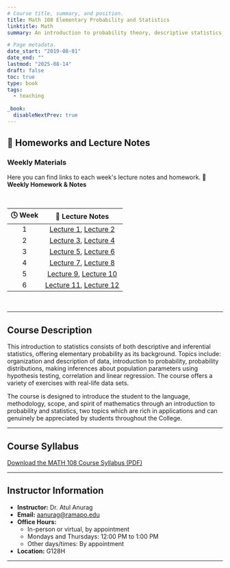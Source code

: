 ```yaml
---
# Course title, summary, and position.
title: Math 108 Elementary Probability and Statistics
linktitle: Math
summary: An introduction to probability theory, descriptive statistics, and statistical inference for students from a wide range of disciplines. Click below to access weekly lecture notes and homeworks.

# Page metadata.
date_start: "2019-08-01"
date_end: ""
lastmod: "2025-08-14"
draft: false
toc: true
type: book
tags: 
  - teaching
  
_book:
  disableNextPrev: true
---
```



## 📂 Homeworks and Lecture Notes

### Weekly Materials

Here you can find links to each week's lecture notes and homework.
<b>📘 Weekly Homework & Notes</b>

<br>

| 🕓 **Week** | 📘 **Lecture Notes** |
|:-----------:|:-------------------:|
| 1 | [Lecture 1](week1/math_106_lecture_1.pdf), [Lecture 2](week1/math_106_lecture_2.pdf) |
| 2 | [Lecture 3](week2/math_106_lecture_3.pdf), [Lecture 4](week2/math_106_lecture_4.pdf) |
| 3 | [Lecture 5](week3/math_106_lecture_5.pdf), [Lecture 6](week3/math_106_lecture_6.pdf) |
| 4 | [Lecture 7](week4/math_106_lecture_7.pdf), [Lecture 8](week4/math_106_lecture_8.pdf) |
| 5 | [Lecture 9](week5/math_106_lecture_9.pdf), [Lecture 10](week5/math_106_lecture_10.pdf) |
| 6 | [Lecture 11](week6/math_106_lecture_11.pdf), [Lecture 12](week6/math_106_lecture_12.pdf) |

<br>

---

## Course Description

This introduction to statistics consists of both descriptive and inferential statistics, offering elementary probability as its background. Topics include: organization and description of data, introduction to probability, probability distributions, making inferences about population parameters using hypothesis testing, correlation and linear regression. The course offers a variety of exercises with real-life data sets. 

The course is designed to introduce the student to the language, methodology, scope, and spirit of mathematics through an introduction to probability and statistics, two topics which are rich in applications and can genuinely be appreciated by students throughout the College. 

---

## Course Syllabus

[Download the MATH 108 Course Syllabus (PDF)](week1/MATH108-syllabus.pdf)


---

## Instructor Information

- **Instructor:** Dr. Atul Anurag  
- **Email:** [aanurag@ramapo.edu](mailto:aanurag@ramapo.edu)  
- **Office Hours:**  
  - In-person or virtual, by appointment  
  - Mondays and Thursdays: 12:00 PM to 1:00 PM  
  - Other days/times: By appointment  
- **Location:** G128H


---
